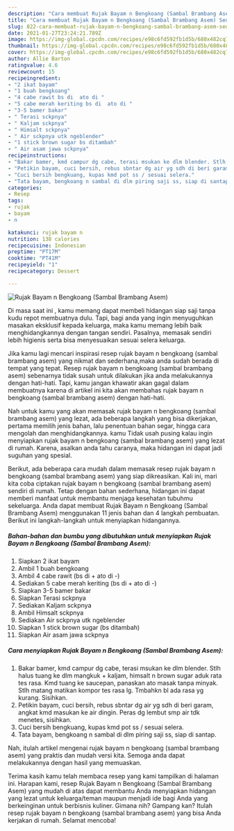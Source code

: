 ```yaml
---
description: "Cara membuat Rujak Bayam n Bengkoang (Sambal Brambang Asem) Sederhana dan Mudah Dibuat"
title: "Cara membuat Rujak Bayam n Bengkoang (Sambal Brambang Asem) Sederhana dan Mudah Dibuat"
slug: 822-cara-membuat-rujak-bayam-n-bengkoang-sambal-brambang-asem-sederhana-dan-mudah-dibuat
date: 2021-01-27T23:24:21.789Z
image: https://img-global.cpcdn.com/recipes/e98c6fd592fb1d5b/680x482cq70/rujak-bayam-n-bengkoang-sambal-brambang-asem-foto-resep-utama.jpg
thumbnail: https://img-global.cpcdn.com/recipes/e98c6fd592fb1d5b/680x482cq70/rujak-bayam-n-bengkoang-sambal-brambang-asem-foto-resep-utama.jpg
cover: https://img-global.cpcdn.com/recipes/e98c6fd592fb1d5b/680x482cq70/rujak-bayam-n-bengkoang-sambal-brambang-asem-foto-resep-utama.jpg
author: Allie Barton
ratingvalue: 4.6
reviewcount: 15
recipeingredient:
- "2 ikat bayam"
- "1 buah bengkoang"
- "4 cabe rawit bs di  ato di "
- "5 cabe merah keriting bs di  ato di "
- "3-5 bamer bakar"
- " Terasi sckpnya"
- " Kaljam sckpnya"
- " Himsalt sckpnya"
- " Air sckpnya utk ngeblender"
- "1 stick brown sugar bs ditambah"
- " Air asam jawa sckpnya"
recipeinstructions:
- "Bakar bamer, kmd campur dg cabe, terasi msukan ke dlm blender. Stlh halus tuang ke dlm mangkuk + kaljam, himsalt n brown sugar aduk rata tes rasa. Kmd tuang ke saucepan, panaskan ato masak tanpa minyak. Stlh matang matikan kompor tes rasa lg. Tmbahkn bl ada rasa yg kurang. Sisihkan."
- "Petikin bayam, cuci bersih, rebus sbntar dg air yg sdh di beri garam, angkat kmd masukan ke air dingin. Peras dg lembut smp air tdk menetes, sisihkan."
- "Cuci bersih bengkuang, kupas kmd pot ss / sesuai selera."
- "Tata bayam, bengkoang n sambal di dlm piring saji ss, siap di santap."
categories:
- Resep
tags:
- rujak
- bayam
- n

katakunci: rujak bayam n 
nutrition: 138 calories
recipecuisine: Indonesian
preptime: "PT17M"
cooktime: "PT41M"
recipeyield: "1"
recipecategory: Dessert

---
```



![Rujak Bayam n Bengkoang (Sambal Brambang Asem)](https://img-global.cpcdn.com/recipes/e98c6fd592fb1d5b/680x482cq70/rujak-bayam-n-bengkoang-sambal-brambang-asem-foto-resep-utama.jpg)

Di masa  saat ini , kamu memang dapat membeli hidangan siap saji tanpa kudu repot membuatnya dulu. Tapi, bagi anda yang ingin menyuguhkan masakan eksklusif kepada keluarga, maka kamu memang lebih baik menghidangkannya dengan tangan sendiri. Pasalnya, memasak sendiri lebih higienis serta bisa menyesuaikan sesuai selera keluarga.

Jika kamu lagi mencari inspirasi resep rujak bayam n bengkoang (sambal brambang asem) yang nikmat dan sederhana,maka anda sudah berada di tempat yang tepat. Resep rujak bayam n bengkoang (sambal brambang asem)  sebenarnya tidak susah untuk dilakukan jika anda melakukannya dengan hati-hati. Tapi, kamu jangan khawatir akan gagal dalam membuatnya 
karena di artikel ini kita akan membahas rujak bayam n bengkoang (sambal brambang asem) dengan hati-hati.  



Nah untuk kamu yang akan memasak rujak bayam n bengkoang (sambal brambang asem) yang lezat, ada beberapa langkah yang bisa dikerjakan, pertama memilih jenis bahan, lalu penentuan bahan segar, hingga cara mengolah dan menghidangkannya. kamu Tidak usah pusing kalau ingin menyiapkan rujak bayam n bengkoang (sambal brambang asem) yang lezat di rumah. Karena, asalkan anda  tahu caranya, maka hidangan ini dapat jadi suguhan yang spesial.

Berikut, ada beberapa cara mudah dalam memasak resep rujak bayam n bengkoang (sambal brambang asem) yang siap dikreasikan. Kali ini, mari kita coba ciptakan rujak bayam n bengkoang (sambal brambang asem) sendiri di rumah. Tetap dengan bahan sederhana, hidangan ini dapat memberi manfaat untuk membantu menjaga kesehatan tubuhmu sekeluarga. Anda dapat membuat Rujak Bayam n Bengkoang (Sambal Brambang Asem) menggunakan 11 jenis bahan dan 4 langkah pembuatan. Berikut ini langkah-langkah untuk menyiapkan hidangannya.

<!--inarticleads1-->

##### Bahan-bahan dan bumbu yang dibutuhkan untuk menyiapkan Rujak Bayam n Bengkoang (Sambal Brambang Asem):

1. Siapkan 2 ikat bayam
1. Ambil 1 buah bengkoang
1. Ambil 4 cabe rawit (bs di + ato di -)
1. Sediakan 5 cabe merah keriting (bs di + ato di -)
1. Siapkan 3-5 bamer bakar
1. Siapkan  Terasi sckpnya
1. Sediakan  Kaljam sckpnya
1. Ambil  Himsalt sckpnya
1. Sediakan  Air sckpnya utk ngeblender
1. Siapkan 1 stick brown sugar (bs ditambah)
1. Siapkan  Air asam jawa sckpnya




<!--inarticleads2-->

##### Cara menyiapkan Rujak Bayam n Bengkoang (Sambal Brambang Asem):

1. Bakar bamer, kmd campur dg cabe, terasi msukan ke dlm blender. Stlh halus tuang ke dlm mangkuk + kaljam, himsalt n brown sugar aduk rata tes rasa. Kmd tuang ke saucepan, panaskan ato masak tanpa minyak. Stlh matang matikan kompor tes rasa lg. Tmbahkn bl ada rasa yg kurang. Sisihkan.
1. Petikin bayam, cuci bersih, rebus sbntar dg air yg sdh di beri garam, angkat kmd masukan ke air dingin. Peras dg lembut smp air tdk menetes, sisihkan.
1. Cuci bersih bengkuang, kupas kmd pot ss / sesuai selera.
1. Tata bayam, bengkoang n sambal di dlm piring saji ss, siap di santap.




Nah, itulah artikel mengenai  rujak bayam n bengkoang (sambal brambang asem)  yang praktis dan mudah versi kita. Semoga anda dapat melakukannya dengan hasil yang memuaskan. 

Terima kasih kamu telah membaca resep yang kami tampilkan di halaman ini. Harapan kami, resep  Rujak Bayam n Bengkoang (Sambal Brambang Asem) yang mudah di atas dapat membantu Anda menyiapkan hidangan yang lezat untuk keluarga/teman maupun menjadi ide bagi Anda yang berkeinginan untuk berbisnis kuliner. Gimana nih? Gampang kan? Itulah resep rujak bayam n bengkoang (sambal brambang asem) yang bisa Anda kerjakan di rumah. Selamat mencoba!


